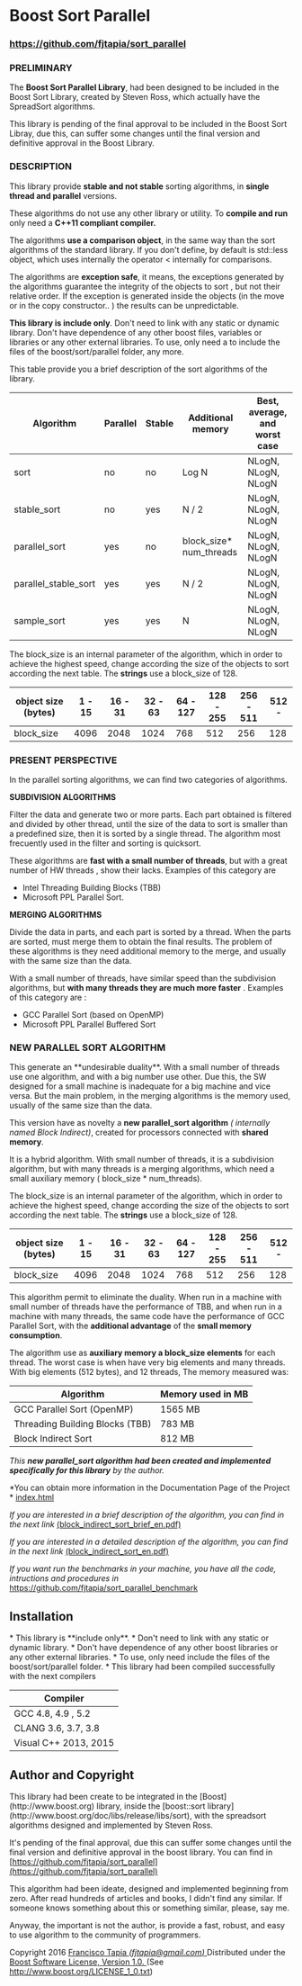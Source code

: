 
<h1>Boost Sort Parallel</h1>
<h3> <a href="https://github.com/fjtapia/sort_parallel">https://github.com/fjtapia/sort_parallel</a> </h3>

<h3>PRELIMINARY</h3>

The **Boost Sort Parallel Library**, had been designed to be included in the Boost Sort Library, created by Steven Ross, which actually have the SpreadSort algorithms.

This library is pending of the final approval to be included in the Boost Sort Libray, due this, can suffer some changes until the final version and definitive approval in the Boost Library.

<h3>DESCRIPTION</h3>

This library provide **stable and not stable** sorting algorithms, in **single thread and parallel** versions.

These algorithms do not use any other library or utility. To **compile and run** only need a **C++11 compliant compiler.**

The algorithms **use a comparison object**, in the same way than the sort algorithms of the standard library. If you don't define, by default is std::less object, which uses internally the operator < internally for comparisons.

The algorithms are **exception safe**, it means,  the exceptions generated by the algorithms guarantee the integrity of the objects to sort , but not their relative order. If the exception is generated inside the objects (in the move or in the copy constructor.. ) the results can be unpredictable.

**This library is include only**. Don't need to link with any static or dynamic library. Don't have  dependence of any other boost files, variables or libraries or any other external libraries. To use, only need a to include the files of the boost/sort/parallel folder, any more.

This table provide you a brief description of the sort algorithms of the library.

| Algorithm | Parallel | Stable | Additional memory | Best, average, and worst case |
| --- | --- | --- | --- | --- |
| sort | no | no | Log N  | NLogN, NLogN, NLogN |
| stable\_sort | no | yes| N / 2 | NLogN, NLogN, NLogN   |
| parallel\_sort | yes | no | block_size\* num_threads | NLogN, NLogN, NLogN  |
| parallel\_stable\_sort| yes | yes | N / 2 | NLogN, NLogN, NLogN   |
| sample\_sort | yes | yes | N  | NLogN, NLogN, NLogN  |


The block_size is an internal parameter of the algorithm, which  in order to achieve the highest speed, change according the size of the objects to sort according the next table. The **strings** use a block_size of 128.

| object size (bytes) |1 - 15| 16 - 31 | 32 - 63 | 64 - 127 |	128 - 255 | 256 - 511 |	512 - |
| --- | --- | --- | --- | --- | --- | --- | --- |
| block_size |4096 |2048 | 1024| 768 | 512 | 256 | 128 |




<h3>PRESENT PERSPECTIVE</h3>


In the parallel sorting algorithms, we can find two categories of algorithms.

**SUBDIVISION ALGORITHMS**

Filter the data and generate two or more parts. Each part obtained is filtered and divided by other thread, until the size of the data to sort is smaller than a predefined size, then it is sorted by a single thread. The algorithm most frecuently used in the filter and sorting is quicksort.

These algorithms are  **fast with a small number of threads**, but with a great number of HW threads , show their lacks. Examples of this category are 

 - Intel Threading Building Blocks (TBB) 
 - Microsoft PPL Parallel Sort.


**MERGING ALGORITHMS**

Divide the data in parts, and each part is sorted by a thread. When the parts are sorted, must merge them to obtain the final results. The problem of these algorithms is they need additional memory to the merge, and usually with the same size than the data.

With a small number of threads, have similar speed than the subdivision algorithms, but **with many threads they are  much more faster** . Examples of this category are :

 - GCC Parallel Sort (based on OpenMP)
 - Microsoft PPL Parallel Buffered Sort

<h3>NEW PARALLEL SORT ALGORITHM</h3>
This generate an **undesirable duality**. With a small number of threads use one algorithm, and with a big number use other. Due this, the SW designed for a small machine is inadequate for a big machine and vice versa. But the main problem, in the merging algorithms is the memory used, usually of the same size than the data.

This version have as novelty a **new parallel\_sort algorithm** *( internally named Block Indirect)*, created for processors connected with **shared memory**.

It is a hybrid algorithm. With small number of threads, it is a subdivision algorithm, but with many threads is a merging algorithms, which need a small  auxiliary memory ( block\_size * num\_threads).

The block_size is an internal parameter of the algorithm, which  in order to achieve the highest speed, change according the size of the objects to sort according the next table. The **strings** use a block_size of 128.

| object size (bytes) |1 - 15| 16 - 31 | 32 - 63 | 64 - 127 |	128 - 255 | 256 - 511 |	512 - |
| --- | --- | --- | --- | --- | --- | --- | --- |
| block_size |4096 |2048 | 1024| 768 | 512 | 256 | 128 |

This algorithm permit to eliminate the duality. When run in a machine with small number of threads have the performance of TBB, and when run in a machine with many threads, the same code have the performance of GCC Parallel Sort, with the **additional advantage** of the **small memory consumption**.

The algorithm use as **auxiliary memory a block_size elements** for each thread. The worst case is when have very big elements and many threads. With big elements (512 bytes), and 12 threads, The memory measured was:

| Algorithm | Memory used in MB |
| --- | --- |
| GCC Parallel Sort (OpenMP) | 1565 MB |
| Threading Building Blocks (TBB) | 783 MB |
| Block Indirect Sort | 812 MB |

*This **new parallel\_sort algorithm had been  created and implemented specifically for this library** by the author.*

*You can obtain more information in the Documentation Page of the Project  * [index.html](index.html)

*If you  are interested in a brief description of the algorithm, you can find in the next link* 
[(block_indirect_sort_brief_en.pdf)](block_indirect_sort_brief_en.pdf)

*If you  are interested in a detailed description of the algorithm, you can find in the next link* 
[(block_indirect_sort_en.pdf)](block_indirect_sort_en.pdf)

*If you want run the benchmarks in your machine, you have all the code, intructions and procedures in*
<a href="https://github.com/fjtapia/sort_parallel_benchmark">https://github.com/fjtapia/sort_parallel_benchmark</a>

<h2>Installation </h2>
 * This library is **include only**.  
 * Don't need to link with any static or dynamic library.
 * Don't have  dependence of any other boost libraries or any other external libraries.
 * To use, only need include the files of the boost/sort/parallel folder.  
 * This library had been compiled successfully with the next compilers
 
| Compiler |
| --- |
| GCC  4.8, 4.9 , 5.2 |
| CLANG 3.6, 3.7, 3.8 |
| Visual C++ 2013, 2015 |


<h2>Author and Copyright</h2>
This library had been create to be integrated in the [Boost](http://www.boost.org) library, inside the [boost::sort library](http://www.boost.org/doc/libs/release/libs/sort),
with the spreadsort algorithms designed and implemented by Steven Ross.

It's pending of the final approval, due this can suffer some changes until the final version and definitive approval in the boost library.  You can find in  [https://github.com/fjtapia/sort_parallel](https://github.com/fjtapia/sort_parallel)

This algorithm had been ideate, designed and implemented beginning from zero. After read hundreds of articles and books, I didn't find any similar. If someone knows something about this or something similar, please, say me.

Anyway, the important is not the author, is provide a fast, robust, and easy to use algorithm to the community of programmers.

Copyright 2016  [Francisco Tapia *(fjtapia@gmail.com)* ](mail:fjtapia@gmail.com)
Distributed under the [Boost Software License, Version 1.0. ](http://www.boost.org/LICENSE_1_0.txt)  (See http://www.boost.org/LICENSE_1_0.txt)
